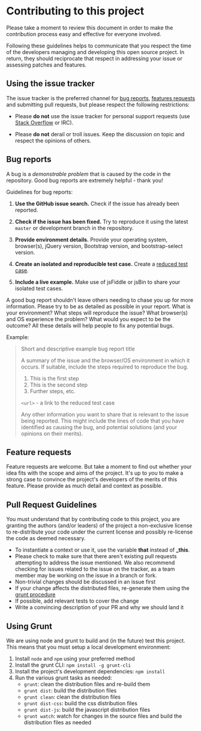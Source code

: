 # Contributing to this project

Please take a moment to review this document in order to make the contribution
process easy and effective for everyone involved.

Following these guidelines helps to communicate that you respect the time of
the developers managing and developing this open source project. In return,
they should reciprocate that respect in addressing your issue or assessing
patches and features.


## Using the issue tracker

The issue tracker is the preferred channel for [bug reports](#bug-reports),
[features requests](#feature-requests) and submitting pull requests, but please
respect the following restrictions:

* Please **do not** use the issue tracker for personal support requests (use
  [Stack Overflow](https://stackoverflow.com) or IRC).

* Please **do not** derail or troll issues. Keep the discussion on topic and
  respect the opinions of others.


## Bug reports

A bug is a _demonstrable problem_ that is caused by the code in the repository.
Good bug reports are extremely helpful - thank you!

Guidelines for bug reports:

1. **Use the GitHub issue search.** Check if the issue has already been
   reported.

2. **Check if the issue has been fixed.** Try to reproduce it using the
   latest `master` or development branch in the repository.

3. **Provide environment details.** Provide your operating system, browser(s),
   jQuery version, Bootstrap version, and bootstrap-select version.

4. **Create an isolated and reproducible test case.** Create a [reduced test
   case](https://css-tricks.com/6263-reduced-test-cases/).

5. **Include a live example.** Make use of jsFiddle or jsBin to share your
   isolated test cases.

A good bug report shouldn't leave others needing to chase you up for more
information. Please try to be as detailed as possible in your report. What is
your environment? What steps will reproduce the issue? What browser(s) and OS
experience the problem? What would you expect to be the outcome? All these
details will help people to fix any potential bugs.

Example:

> Short and descriptive example bug report title
>
> A summary of the issue and the browser/OS environment in which it occurs. If
> suitable, include the steps required to reproduce the bug.
>
> 1. This is the first step
> 2. This is the second step
> 3. Further steps, etc.
>
> `<url>` - a link to the reduced test case
>
> Any other information you want to share that is relevant to the issue being
> reported. This might include the lines of code that you have identified as
> causing the bug, and potential solutions (and your opinions on their
> merits).


## Feature requests

Feature requests are welcome. But take a moment to find out whether your idea
fits with the scope and aims of the project. It's up to *you* to make a strong
case to convince the project's developers of the merits of this feature. Please
provide as much detail and context as possible.

## Pull Request Guidelines

You must understand that by contributing code to this project, you are granting
the authors (and/or leaders) of the project a non-exclusive license to
re-distribute your code under the current license and possibly re-license the
code as deemed necessary.

* To instantiate a context or use it, use the variable **that** instead of
  **_this**.
* Please check to make sure that there aren't existing pull requests attempting
  to address the issue mentioned. We also recommend checking for issues related
  to the issue on the tracker, as a team member may be working on the issue in
  a branch or fork.
* Non-trivial changes should be discussed in an issue first
* If your change affects the distributed files, re-generate them using the
  [grunt procedure](#using-grunt)
* If possible, add relevant tests to cover the change
* Write a convincing description of your PR and why we should land it

## Using Grunt

We are using node and grunt to build and (in the future) test this project.
This means that you must setup a local development environment:

1. Install `node` and `npm` using your preferred method
2. Install the grunt CLI: `npm install -g grunt-cli`
3. Install the project's development dependencies: `npm install`
4. Run the various grunt tasks as needed:
   - `grunt`: clean the distribution files and re-build them
   - `grunt dist`: build the distribution files
   - `grunt clean`: clean the distribution files
   - `grunt dist-css`: build the css distribution files
   - `grunt dist-js`: build the javascript distribution files
   - `grunt watch`: watch for changes in the source files and build the
     distribution files as needed

